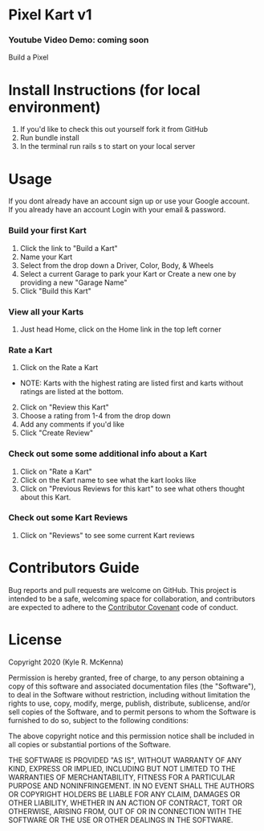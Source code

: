 # Pixel Kart v1
### Youtube Video Demo: coming soon
Build a Pixel <br>

# Install Instructions (for local environment)
1. If you'd like to check this out yourself fork it from GitHub 
2. Run bundle install
3. In the terminal run rails s to start on your local server

# Usage
If you dont already have an account sign up or use your Google account.<br>
If you already have an account Login with your email & password.

### Build your first Kart
1. Click the link to "Build a Kart"
2. Name your Kart
3. Select from the drop down a Driver, Color, Body, & Wheels
4. Select a current Garage to park your Kart or Create a new one by providing a new "Garage Name"
5. Click "Build this Kart"
### View all your Karts
1. Just head Home, click on the Home link in the top left corner
### Rate a Kart
1. Click on the Rate a Kart 
- NOTE: Karts with the highest rating are listed first and karts without ratings are listed at the bottom.
2. Click on "Review this Kart"
3. Choose a rating from 1-4 from the drop down
4. Add any comments if you'd like
5. Click "Create Review" 
### Check out some some additional info about a Kart
1. Click on "Rate a Kart"
2. Click on the Kart name to see what the kart looks like
3. Click on "Previous Reviews for this kart" to see what others thought about this Kart.
### Check out some Kart Reviews
1. Click on "Reviews" to see some current Kart reviews

# Contributors Guide
Bug reports and pull requests are welcome on GitHub. This project is intended to be a safe, welcoming space for collaboration, and contributors are expected to adhere to the [Contributor Covenant](http://contributor-covenant.org) code of conduct.

# License
Copyright 2020 (Kyle R. McKenna)

Permission is hereby granted, free of charge, to any person obtaining a copy of this software and associated documentation files (the "Software"), to deal in the Software without restriction, including without limitation the rights to use, copy, modify, merge, publish, distribute, sublicense, and/or sell copies of the Software, and to permit persons to whom the Software is furnished to do so, subject to the following conditions:

The above copyright notice and this permission notice shall be included in all copies or substantial portions of the Software.

THE SOFTWARE IS PROVIDED "AS IS", WITHOUT WARRANTY OF ANY KIND, EXPRESS OR IMPLIED, INCLUDING BUT NOT LIMITED TO THE WARRANTIES OF MERCHANTABILITY, FITNESS FOR A PARTICULAR PURPOSE AND NONINFRINGEMENT. IN NO EVENT SHALL THE AUTHORS OR COPYRIGHT HOLDERS BE LIABLE FOR ANY CLAIM, DAMAGES OR OTHER LIABILITY, WHETHER IN AN ACTION OF CONTRACT, TORT OR OTHERWISE, ARISING FROM, OUT OF OR IN CONNECTION WITH THE SOFTWARE OR THE USE OR OTHER DEALINGS IN THE SOFTWARE.